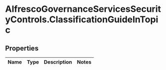 # AlfrescoGovernanceServicesSecurityControls.ClassificationGuideInTopic

## Properties
Name | Type | Description | Notes
------------ | ------------- | ------------- | -------------


